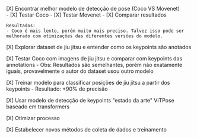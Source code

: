 [X] Encontrar melhor modelo de detecção de pose (Coco VS Movenet) \
    - [X] Testar Coco
    - [X] Testar Movenet
    - [X] Comparar resultados

    Resultados:
    - Coco é mais lento, porém muito mais preciso. Talvez isso pode ser melhorado com otimizações das diferentes versões do modelo.

[X] Explorar dataset de jiu jitsu e entender como os keypoints são anotados

[X] Testar Coco com imagens de jiu jitsu e comparar com keypoints das annotations
    - Obs: Resultados são semelhantes, porém não exatamente iguais, provavelmente o autor do dataset usou outro modelo

[X] Treinar modelo para classificar posições de jiu jitsu a partir dos keypoints
    - Resultado: +90% de precisão

[X] Usar modelo de detecção de keypoints "estado da arte" ViTPose baseado em transformers

[X] Otimizar processo

[X] Estabelecer novos métodos de coleta de dados e treinamento
